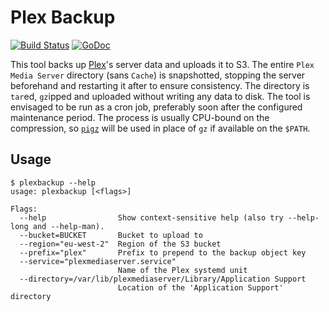 # Plex Backup

[![Build Status](https://travis-ci.org/gebn/plexbackup.svg?branch=master)](https://travis-ci.org/gebn/plexbackup)
[![GoDoc](https://godoc.org/github.com/gebn/plexbackup?status.svg)](https://godoc.org/github.com/gebn/plexbackup)

This tool backs up [Plex](https://www.plex.tv)'s server data and uploads it to S3.
The entire `Plex Media Server` directory (sans `Cache`) is snapshotted, stopping the server beforehand and restarting it after to ensure consistency.
The directory is `tar`ed, `gz`ipped and uploaded without writing any data to disk.
The tool is envisaged to be run as a cron job, preferably soon after the configured maintenance period.
The process is usually CPU-bound on the compression, so [`pigz`](https://zlib.net/pigz/) will be used in place of `gz` if available on the `$PATH`.

## Usage

    $ plexbackup --help
    usage: plexbackup [<flags>]

    Flags:
      --help                Show context-sensitive help (also try --help-long and --help-man).
      --bucket=BUCKET       Bucket to upload to
      --region="eu-west-2"  Region of the S3 bucket
      --prefix="plex"       Prefix to prepend to the backup object key
      --service="plexmediaserver.service"  
                            Name of the Plex systemd unit
      --directory=/var/lib/plexmediaserver/Library/Application Support  
                            Location of the 'Application Support' directory

